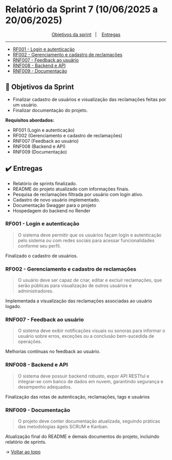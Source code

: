 <span id="topo">

# Relatório da Sprint 7 (10/06/2025 a 20/06/2025)

<p align="center">
    <a href="#objetivos">Objetivos da sprint</a> &nbsp |&nbsp &nbsp
    <a href="#entregas">Entregas</a>
    <hr>
    <ul>
        <a href="#RF001"><li>RF001 - Login e autenticação</li></a>
        <a href="#RF002"><li>RF002 - Gerenciamento e cadastro de reclamações</li></a>
        <a href="#RNF007"><li>RNF007 - Feedback ao usuário</li></a>
        <a href="#RNF008"><li>RNF008 - Backend e API</li></a>
        <a href="#RNF009"><li>RNF009 - Documentação</li></a>
    </ul>
</p>

<span id="objetivos">

## 🎯 Objetivos da Sprint

- Finalizar cadastro de usuários e visualização das reclamações feitas por um usuário.  
- Finalizar documentação do projeto.

**Requisitos abordados:**

- RF001 (Login e autenticação)  
- RF002 (Gerenciamento e cadastro de reclamações)  
- RNF007 (Feedback ao usuário)  
- RNF008 (Backend e API)  
- RNF009 (Documentação)

<span id="entregas">

## ✔️ Entregas

- Relatório de sprints finalizado.  
- README do projeto atualizado com informações finais.  
- Pesquisa de reclamações filtrada por usuário com login ativo.  
- Cadastro de novo usuário implementado.
- Documentação Swagger para o projeto
- Hospedagem do backend no Render

<span id="RF001">

### RF001 - Login e autenticação

> O sistema deve permitir que os usuários façam login e autenticação pelo sistema ou com redes sociais para acessar funcionalidades conforme seu perfil.

Finalizado o cadastro de usuários.

<span id="RF002">

### RF002 - Gerenciamento e cadastro de reclamações

> O usuário deve ser capaz de criar, editar e excluir reclamações, que serão públicas para visualização de outros usuários e administradores.

Implementada a visualização das reclamações associadas ao usuário logado.

<span id="RNF007">

### RNF007 - Feedback ao usuário

> O sistema deve exibir notificações visuais ou sonoras para informar o usuário sobre erros, exceções ou a conclusão bem-sucedida de operações.

Melhorias contínuas no feedback ao usuário.

<span id="RNF008">

### RNF008 - Backend e API

> O sistema deve possuir backend robusto, expor API RESTful e integrar-se com banco de dados em nuvem, garantindo segurança e desempenho adequados.

Finalização das rotas de autenticação, reclamações, tags e usuários

<span id="RNF009">

### RNF009 - Documentação

> O projeto deve conter documentação atualizada, seguindo práticas das metodologias ágeis SCRUM e Kanban.

Atualização final do README e demais documentos do projeto, incluindo relatório de sprints.

→ [Voltar ao topo](#topo)
